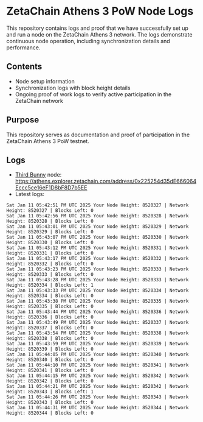 # ZetaChain Athens 3 PoW Node Logs
This repository contains logs and proof that we have successfully set up and run a node on the ZetaChain Athens 3 network. The logs demonstrate continuous node operation, including synchronization details and performance.

## Contents
- Node setup information
- Synchronization logs with block height details
- Ongoing proof of work logs to verify active participation in the ZetaChain network

## Purpose
This repository serves as documentation and proof of participation in the ZetaChain Athens 3 PoW testnet.

## Logs

- [Third Bunny](https://thirdbunny.xyz/) node: https://athens.explorer.zetachain.com/address/0x225254d35dE666064Eccc5ce16eF1D8bF8D7b5EE
- Latest logs:
```
Sat Jan 11 05:42:51 PM UTC 2025 Your Node Height: 8520327 | Network Height: 8520327 | Blocks Left: 0
Sat Jan 11 05:42:56 PM UTC 2025 Your Node Height: 8520328 | Network Height: 8520328 | Blocks Left: 0
Sat Jan 11 05:43:01 PM UTC 2025 Your Node Height: 8520329 | Network Height: 8520329 | Blocks Left: 0
Sat Jan 11 05:43:07 PM UTC 2025 Your Node Height: 8520330 | Network Height: 8520330 | Blocks Left: 0
Sat Jan 11 05:43:12 PM UTC 2025 Your Node Height: 8520331 | Network Height: 8520331 | Blocks Left: 0
Sat Jan 11 05:43:17 PM UTC 2025 Your Node Height: 8520332 | Network Height: 8520332 | Blocks Left: 0
Sat Jan 11 05:43:23 PM UTC 2025 Your Node Height: 8520333 | Network Height: 8520333 | Blocks Left: 0
Sat Jan 11 05:43:28 PM UTC 2025 Your Node Height: 8520333 | Network Height: 8520334 | Blocks Left: 1
Sat Jan 11 05:43:33 PM UTC 2025 Your Node Height: 8520334 | Network Height: 8520334 | Blocks Left: 0
Sat Jan 11 05:43:38 PM UTC 2025 Your Node Height: 8520335 | Network Height: 8520335 | Blocks Left: 0
Sat Jan 11 05:43:44 PM UTC 2025 Your Node Height: 8520336 | Network Height: 8520336 | Blocks Left: 0
Sat Jan 11 05:43:49 PM UTC 2025 Your Node Height: 8520337 | Network Height: 8520337 | Blocks Left: 0
Sat Jan 11 05:43:54 PM UTC 2025 Your Node Height: 8520338 | Network Height: 8520338 | Blocks Left: 0
Sat Jan 11 05:43:59 PM UTC 2025 Your Node Height: 8520339 | Network Height: 8520339 | Blocks Left: 0
Sat Jan 11 05:44:05 PM UTC 2025 Your Node Height: 8520340 | Network Height: 8520340 | Blocks Left: 0
Sat Jan 11 05:44:10 PM UTC 2025 Your Node Height: 8520341 | Network Height: 8520341 | Blocks Left: 0
Sat Jan 11 05:44:15 PM UTC 2025 Your Node Height: 8520342 | Network Height: 8520342 | Blocks Left: 0
Sat Jan 11 05:44:21 PM UTC 2025 Your Node Height: 8520342 | Network Height: 8520343 | Blocks Left: 1
Sat Jan 11 05:44:26 PM UTC 2025 Your Node Height: 8520343 | Network Height: 8520343 | Blocks Left: 0
Sat Jan 11 05:44:31 PM UTC 2025 Your Node Height: 8520344 | Network Height: 8520344 | Blocks Left: 0
```
